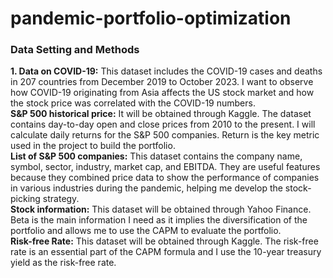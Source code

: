 # pandemic-portfolio-optimization
### Data Setting and Methods
**1. Data on COVID-19:** This dataset includes the COVID-19 cases and deaths in 207 countries from December 2019 to October 2023. I want to observe how COVID-19 originating from Asia affects the US stock market and how the stock price was correlated with the COVID-19 numbers.  
**S&P 500 historical price:** It will be obtained through Kaggle. The dataset contains day-to-day open and close prices from 2010 to the present. I will calculate daily returns for the S&P 500 companies. Return is the key metric used in the project to build the portfolio.  
**List of S&P 500 companies:** This dataset contains the company name, symbol, sector, industry, market cap, and EBITDA. They are useful features because they combined price data to show the performance of companies in various industries during the pandemic, helping me develop the stock-picking strategy.  
**Stock information:** This dataset will be obtained through Yahoo Finance. Beta is the main information I need as it implies the diversification of the portfolio and allows me to use the CAPM to evaluate the portfolio.  
**Risk-free Rate:** This dataset will be obtained through Kaggle. The risk-free rate is an essential part of the CAPM formula and I use the 10-year treasury yield as the risk-free rate.
